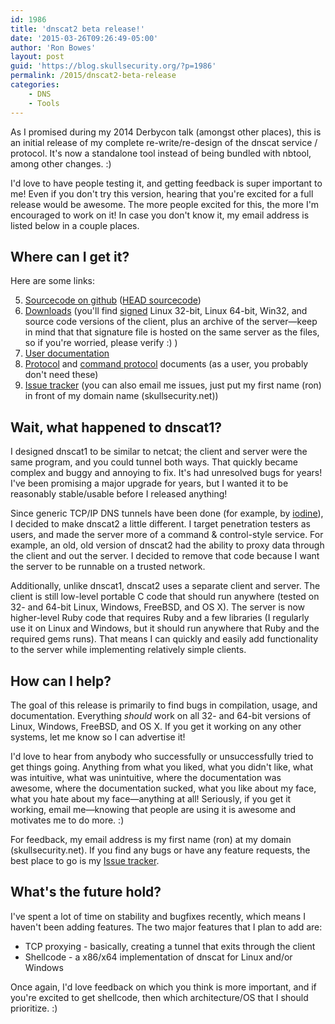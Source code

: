 ```yaml
---
id: 1986
title: 'dnscat2 beta release!'
date: '2015-03-26T09:26:49-05:00'
author: 'Ron Bowes'
layout: post
guid: 'https://blog.skullsecurity.org/?p=1986'
permalink: /2015/dnscat2-beta-release
categories:
    - DNS
    - Tools
---
```


As I promised during my 2014 Derbycon talk (amongst other places), this is an initial release of my complete re-write/re-design of the dnscat service / protocol. It's now a standalone tool instead of being bundled with nbtool, among other changes. :)

I'd love to have people testing it, and getting feedback is super important to me! Even if you don't try this version, hearing that you're excited for a full release would be awesome. The more people excited for this, the more I'm encouraged to work on it! In case you don't know it, my email address is listed below in a couple places.

## Where can I get it?

Here are some links:

5. [Sourcecode on github](https://github.com/iagox86/dnscat2/tree/v0.01) ([HEAD sourcecode](https://github.com/iagox86/dnscat2))
6. [Downloads](https://downloads.skullsecurity.org/dnscat2/) (you'll find [signed](https://downloads.skullsecurity.org/ron.pgp) Linux 32-bit, Linux 64-bit, Win32, and source code versions of the client, plus an archive of the server—keep in mind that that signature file is hosted on the same server as the files, so if you're worried, please verify :) )
7. [User documentation](https://github.com/iagox86/dnscat2/blob/v0.01/README.md)
8. [Protocol](https://github.com/iagox86/dnscat2/blob/v0.01/doc/protocol.md) and [command protocol](https://github.com/iagox86/dnscat2/blob/v0.01/doc/command_protocol.md) documents (as a user, you probably don't need these)
9. [Issue tracker](https://github.com/iagox86/dnscat2/issues) (you can also email me issues, just put my first name (ron) in front of my domain name (skullsecurity.net))
## Wait, what happened to dnscat1?

I designed dnscat1 to be similar to netcat; the client and server were the same program, and you could tunnel both ways. That quickly became complex and buggy and annoying to fix. It's had unresolved bugs for years! I've been promising a major upgrade for years, but I wanted it to be reasonably stable/usable before I released anything!

Since generic TCP/IP DNS tunnels have been done (for example, by [iodine](http://code.kryo.se/iodine/)), I decided to make dnscat2 a little different. I target penetration testers as users, and made the server more of a command & control-style service. For example, an old, old version of dnscat2 had the ability to proxy data through the client and out the server. I decided to remove that code because I want the server to be runnable on a trusted network.

Additionally, unlike dnscat1, dnscat2 uses a separate client and server. The client is still low-level portable C code that should run anywhere (tested on 32- and 64-bit Linux, Windows, FreeBSD, and OS X). The server is now higher-level Ruby code that requires Ruby and a few libraries (I regularly use it on Linux and Windows, but it should run anywhere that Ruby and the required gems runs). That means I can quickly and easily add functionality to the server while implementing relatively simple clients.

## How can I help?

The goal of this release is primarily to find bugs in compilation, usage, and documentation. Everything *should* work on all 32- and 64-bit versions of Linux, Windows, FreeBSD, and OS X. If you get it working on any other systems, let me know so I can advertise it!

I'd love to hear from anybody who successfully or unsuccessfully tried to get things going. Anything from what you liked, what you didn't like, what was intuitive, what was unintuitive, where the documentation was awesome, where the documentation sucked, what you like about my face, what you hate about my face—anything at all! Seriously, if you get it working, email me—knowing that people are using it is awesome and motivates me to do more. :)

For feedback, my email address is my first name (ron) at my domain (skullsecurity.net). If you find any bugs or have any feature requests, the best place to go is my [Issue tracker](https://github.com/iagox86/dnscat2/issues).

## What's the future hold?

I've spent a lot of time on stability and bugfixes recently, which means I haven't been adding features. The two major features that I plan to add are:

- TCP proxying - basically, creating a tunnel that exits through the client
- Shellcode - a x86/x64 implementation of dnscat for Linux and/or Windows

Once again, I'd love feedback on which you think is more important, and if you're excited to get shellcode, then which architecture/OS that I should prioritize. :)